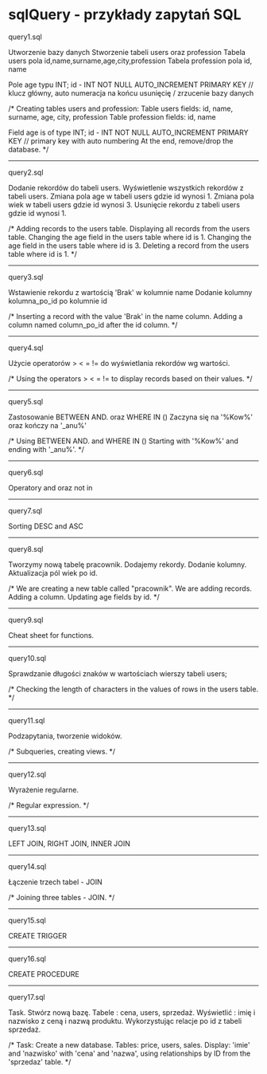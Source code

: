 # sqlQuery - przykłady zapytań SQL

query1.sql

Utworzenie bazy danych
Stworzenie tabeli users oraz profession
Tabela users pola id,name,surname,age,city,profession
Tabela profession pola id, name

Pole age typu INT;
id - INT NOT NULL AUTO_INCREMENT PRIMARY KEY // klucz główny, auto numeracja
na końcu usunięcię / zrzucenie bazy danych

/*
Creating tables users and profession:
Table users fields: id, name, surname, age, city, profession
Table profession fields: id, name

Field age is of type INT;
id - INT NOT NULL AUTO_INCREMENT PRIMARY KEY // primary key with auto numbering
At the end, remove/drop the database.
*/

-----------------------------------------------------------------------------
query2.sql

Dodanie rekordów do tabeli users.
Wyświetlenie wszystkich rekordów z tabeli users.
Zmiana pola age w tabeli users gdzie id wynosi 1.
Zmiana pola wiek w tabeli users gdzie id wynosi 3.
Usunięcie rekordu z tabeli users gdzie id wynosi 1.

/*
Adding records to the users table.
Displaying all records from the users table.
Changing the age field in the users table where id is 1.
Changing the age field in the users table where id is 3.
Deleting a record from the users table where id is 1.
*/

-----------------------------------------------------------------------------
query3.sql

Wstawienie rekordu z wartością 'Brak' w kolumnie name
Dodanie kolumny kolumna_po_id po kolumnie id

/*
Inserting a record with the value 'Brak' in the name column.
Adding a column named column_po_id after the id column.
*/

-----------------------------------------------------------------------------
query4.sql

Użycie operatorów > < = != do wyświetlania rekordów wg wartości.

/*
Using the operators > < = != to display records based on their values.
*/

-----------------------------------------------------------------------------
query5.sql

Zastosowanie BETWEEN AND. 
oraz WHERE IN ()
Zaczyna się na '%Kow%' oraz kończy na '_anu%'

/*
Using BETWEEN AND.
and WHERE IN ()
Starting with '%Kow%' and ending with '_anu%'.
*/

-----------------------------------------------------------------------------
query6.sql

Operatory and oraz not in

-----------------------------------------------------------------------------
query7.sql

Sorting DESC and ASC

-----------------------------------------------------------------------------
query8.sql

Tworzymy nową tabelę pracownik. 
Dodajemy rekordy.
Dodanie kolumny.
Aktualizacja pól wiek po id.

/*
We are creating a new table called "pracownik".
We are adding records.
Adding a column.
Updating age fields by id.
*/

-----------------------------------------------------------------------------
query9.sql

Cheat sheet for functions.

-----------------------------------------------------------------------------
query10.sql

Sprawdzanie długości znaków w wartościach wierszy tabeli users;

/*
Checking the length of characters in the values of rows in the users table.
*/

-----------------------------------------------------------------------------
query11.sql

Podzapytania, tworzenie widoków.

/*
Subqueries, creating views.
*/

-----------------------------------------------------------------------------
query12.sql

Wyrażenie regularne.

/*
Regular expression.
*/

-----------------------------------------------------------------------------
query13.sql

LEFT JOIN, RIGHT JOIN, INNER JOIN

-----------------------------------------------------------------------------
query14.sql

Łączenie trzech tabel - JOIN

/*
Joining three tables - JOIN.
*/

-----------------------------------------------------------------------------
query15.sql

CREATE TRIGGER

-----------------------------------------------------------------------------
query16.sql

CREATE PROCEDURE

-----------------------------------------------------------------------------
query17.sql

Task. Stwórz nową bazę. Tabele : cena, users, sprzedaż. 
Wyświetlić : imię i nazwisko z ceną i nazwą produktu. Wykorzystując relacje po id z tabeli sprzedaż.

/*
Task: Create a new database. Tables: price, users, sales.
Display: 'imie' and 'nazwisko' with 'cena' and 'nazwa', using relationships by ID from the 'sprzedaz' table.
*/
